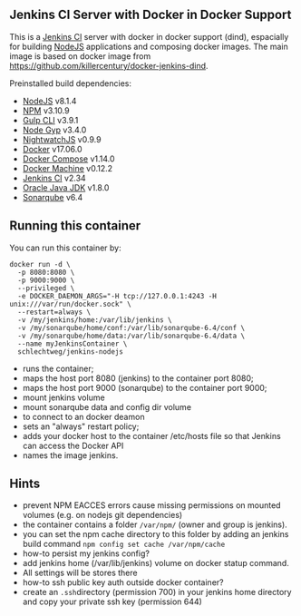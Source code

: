 ## Jenkins CI Server with Docker in Docker Support

This is a [Jenkins CI](http://jenkins-ci.org/) server with docker in docker support (dind), espacially for building [NodeJS](http://nodejs.org/) applications and composing docker images. The main image is based on docker image from https://github.com/killercentury/docker-jenkins-dind.

Preinstalled build dependencies:
- [NodeJS](https://nodejs.org/) v8.1.4
- [NPM](https://www.npmjs.com) v3.10.9
- [Gulp CLI](http://gulpjs.com) v3.9.1
- [Node Gyp](https://github.com/nodejs/node-gyp) v3.4.0
- [NightwatchJS](http://nightwatchjs.org) v0.9.9
- [Docker](https://docker.com/) v17.06.0
- [Docker Compose](https://docs.docker.com/compose/) v1.14.0
- [Docker Machine](https://docs.docker.com/machine/) v0.12.2
- [Jenkins CI](http://jenkins-ci.org/) v2.34
- [Oracle Java JDK](https://www.oracle.com/de/java/) v1.8.0
- [Sonarqube](https://www.sonarqube.org) v6.4


## Running this container

You can run this container by:

```
docker run -d \
  -p 8080:8080 \
  -p 9000:9000 \
  --privileged \
  -e DOCKER_DAEMON_ARGS="-H tcp://127.0.0.1:4243 -H unix:///var/run/docker.sock" \
  --restart=always \
  -v /my/jenkins/home:/var/lib/jenkins \
  -v /my/sonarqube/home/conf:/var/lib/sonarqube-6.4/conf \
  -v /my/sonarqube/home/data:/var/lib/sonarqube-6.4/data \
  --name myJenkinsContainer \
  schlechtweg/jenkins-nodejs
```

 * runs the container;
 * maps the host port 8080 (jenkins) to the container port 8080;
 * maps the host port 9000 (sonarqube) to the container port 9000;
 * mount jenkins volume
 * mount sonarqube data and config dir volume
 * to connect to an docker deamon
 * sets an "always" restart policy;
  * adds your docker host to the container /etc/hosts file so that Jenkins can access the Docker API
 * names the image jenkins.

## Hints

 * prevent NPM EACCES errors cause missing permissions on mounted volumes (e.g. on nodejs git dependencies)
  * the container contains a folder ```/var/npm/``` (owner and group is jenkins).
  * you can set the npm cache directory to this folder by adding an jenkins build command ```npm config set cache /var/npm/cache``` 
 * how-to persist my jenkins config?
  * add jenkins home (/var/lib/jenkins) volume on docker statup command.
  * All settings will be stores there
 * how-to ssh public key auth outside docker container?
  * create an ```.ssh```directory (permission 700) in your jenkins home directory and copy your private ssh key (permission 644)
 
